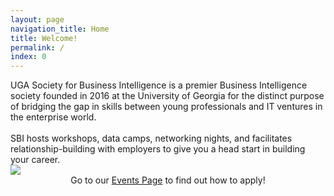 ```yaml
---
layout: page
navigation_title: Home
title: Welcome!
permalink: /
index: 0
---
```



<div class="row">
  <div class="col-md-6 col-sm-12">
    <span>
        UGA Society for Business Intelligence is a premier Business Intelligence society founded in 2016 at the University of Georgia for the distinct purpose of bridging the gap in skills between young professionals and IT ventures in the enterprise world.​
    </span>
    <br />
    <br />
    <span>
        SBI hosts workshops, data camps, networking nights, and facilitates relationship-building with employers to give you a head start in building your career.
    </span>
  </div>
  <div class="col-md-6 col-sm-12">
    <img class="sm-offset" src="http://ugasbi.weebly.com/uploads/8/0/8/1/80816214/exec-1_orig.png">
    <center>
        Go to our <a href="{{ site.baseurl }}{% link events.md %}">Events Page</a> to find out how to apply!
    </center>
  </div>
</div>